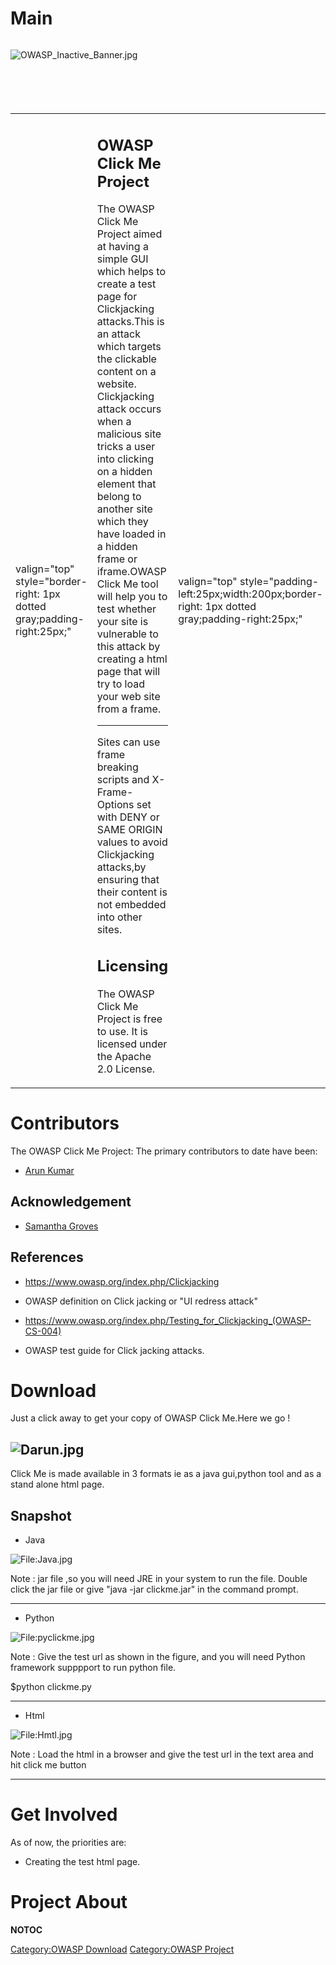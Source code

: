 # Main

<div style="width:100%;height:100px;border:0,margin:0;overflow: hidden;">

![OWASP_Inactive_Banner.jpg](OWASP_Inactive_Banner.jpg
"OWASP_Inactive_Banner.jpg")

</div>

<table>
<tbody>
<tr class="odd">
<td><p>valign="top" style="border-right: 1px dotted gray;padding-right:25px;"</p></td>
<td><h2 id="owasp_click_me_project">OWASP Click Me Project</h2>
<p>The OWASP Click Me Project aimed at having a simple GUI which helps to create a test page for Clickjacking attacks.This is an attack which targets the clickable content on a website. Clickjacking attack occurs when a malicious site tricks a user into clicking on a hidden element that belong to another site which they have loaded in a hidden frame or iframe.OWASP Click Me tool will help you to test whether your site is vulnerable to this attack by creating a html page that will try to load your web site from a frame.</p>
<hr />
<p>Sites can use frame breaking scripts and X-Frame-Options set with DENY or SAME ORIGIN values to avoid Clickjacking attacks,by ensuring that their content is not embedded into other sites.</p>
<h2 id="licensing">Licensing</h2>
<p>The OWASP Click Me Project is free to use. It is licensed under the Apache 2.0 License.</p></td>
<td><p>valign="top" style="padding-left:25px;width:200px;border-right: 1px dotted gray;padding-right:25px;"</p></td>
<td><p>The OWASP Click Me Project provides:</p>
<ul>
<li>Proof of concept for Clickjacking vulnerability .</li>
</ul>
<h2 id="project_leader">Project Leader</h2>
<ul>
<li><a href="User:Arun_Kumar_V" title="wikilink">Arun Kumar</a></li>
</ul></td>
<td><p>valign="top" style="padding-left:25px;width:200px;"</p></td>
<td><h2 id="quick_download">Quick Download</h2>
<figure>
<img src="Darun.jpg" title="Darun.jpg" alt="Darun.jpg" width="200" /><figcaption>Darun.jpg</figcaption>
</figure>
<h2 id="classifications">Classifications</h2>
<table>
<tbody>
<tr class="odd">
<td><p>align="center" valign="top" width="50%" rowspan="2"</p></td>
<td><figure>
<img src="Owasp-incubator-trans-85.png" title="Owasp-incubator-trans-85.png" alt="Owasp-incubator-trans-85.png" /><figcaption>Owasp-incubator-trans-85.png</figcaption>
</figure></td>
<td><p>align="center" valign="top" width="50%"</p></td>
<td></td>
</tr>
<tr class="even">
<td></td>
<td></td>
<td></td>
<td></td>
</tr>
</tbody>
</table></td>
</tr>
</tbody>
</table>

# Contributors

The OWASP Click Me Project: The primary contributors to date have been:

  - [Arun Kumar](User:Arun_Kumar_V "wikilink")

## Acknowledgement

  - [Samantha Groves](User:Samantha_Groves "wikilink")

## References

  - <https://www.owasp.org/index.php/Clickjacking>

<!-- end list -->

  -
    OWASP definition on Click jacking or "UI redress attack"

<!-- end list -->

  - <https://www.owasp.org/index.php/Testing_for_Clickjacking_(OWASP-CS-004)>

<!-- end list -->

  -
    OWASP test guide for Click jacking attacks.

# Download

Just a click away to get your copy of OWASP Click Me.Here we go \!

## ![Darun.jpg](Darun.jpg "Darun.jpg")

Click Me is made available in 3 formats ie as a java gui,python tool and
as a stand alone html page.

## Snapshot

  - Java

![<File:Java.jpg>](Java.jpg "File:Java.jpg")

Note : jar file ,so you will need JRE in your system to run the file.
Double click the jar file or give "java -jar clickme.jar" in the command
prompt.

-----

  - Python

![<File:pyclickme.jpg>](pyclickme.jpg "File:pyclickme.jpg")

Note : Give the test url as shown in the figure, and you will need
Python framework supppport to run python file.

$python clickme.py

-----

  - Html

![<File:Hmtl.jpg>](Hmtl.jpg "File:Hmtl.jpg")

Note : Load the html in a browser and give the test url in the text area
and hit click me button

-----

# Get Involved

As of now, the priorities are:

  - Creating the test html page.

# Project About

__NOTOC__ <headertabs />

[Category:OWASP Download](Category:OWASP_Download "wikilink")
[Category:OWASP Project](Category:OWASP_Project "wikilink")
